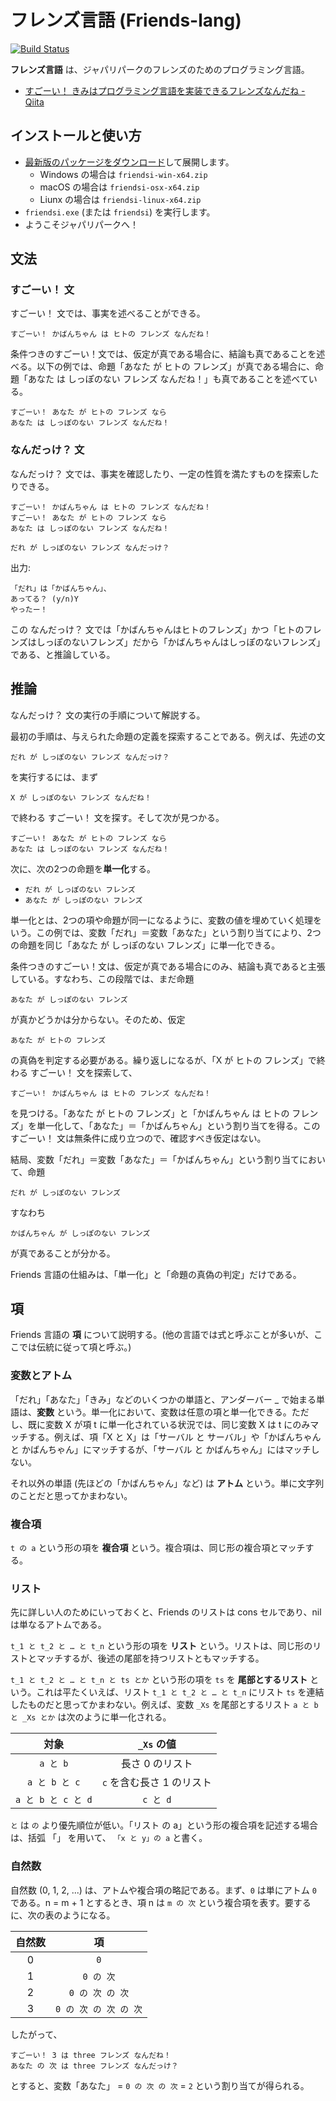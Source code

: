 # フレンズ言語 (Friends-lang)

[![Build Status](https://travis-ci.org/vain0/friends-lang.svg?branch=master)](https://travis-ci.org/vain0/friends-lang)

**フレンズ言語** は、ジャパリパークのフレンズのためのプログラミング言語。

- [すごーい！ きみはプログラミング言語を実装できるフレンズなんだね - Qiita](http://qiita.com/vain0/items/6d3b75f667d3ec7f1d2a)

## インストールと使い方

- [最新版のパッケージをダウンロード](https://github.com/vain0/friends-lang/releases/latest)して展開します。
    - Windows の場合は `friendsi-win-x64.zip`
    - macOS の場合は `friendsi-osx-x64.zip`
    - Liunx の場合は `friendsi-linux-x64.zip`
- `friendsi.exe` (または `friendsi`) を実行します。
- ようこそジャパリパークへ！

## 文法
### すごーい！ 文
すごーい！ 文では、事実を述べることができる。

```
すごーい！ かばんちゃん は ヒトの フレンズ なんだね！
```

条件つきのすごーい！文では、仮定が真である場合に、結論も真であることを述べる。以下の例では、命題「あなた が ヒトの フレンズ」が真である場合に、命題「あなた は しっぽのない フレンズ なんだね！」も真であることを述べている。

```
すごーい！ あなた が ヒトの フレンズ なら
あなた は しっぽのない フレンズ なんだね！
```

### なんだっけ？ 文
なんだっけ？ 文では、事実を確認したり、一定の性質を満たすものを探索したりできる。

```
すごーい！ かばんちゃん は ヒトの フレンズ なんだね！
すごーい！ あなた が ヒトの フレンズ なら
あなた は しっぽのない フレンズ なんだね！

だれ が しっぽのない フレンズ なんだっけ？
```

出力:

```
「だれ」は「かばんちゃん」、
あってる？ (y/n)Y
やったー！
```

この なんだっけ？ 文では「かばんちゃんはヒトのフレンズ」かつ「ヒトのフレンズはしっぽのないフレンズ」だから「かばんちゃんはしっぽのないフレンズ」である、と推論している。

## 推論
なんだっけ？ 文の実行の手順について解説する。

最初の手順は、与えられた命題の定義を探索することである。例えば、先述の文

```
だれ が しっぽのない フレンズ なんだっけ？
```

を実行するには、まず

```
X が しっぽのない フレンズ なんだね！
```

で終わる すごーい！ 文を探す。そして次が見つかる。

```
すごーい！ あなた が ヒトの フレンズ なら
あなた は しっぽのない フレンズ なんだね！
```

次に、次の2つの命題を**単一化**する。

- ``だれ が しっぽのない フレンズ``
- ``あなた が しっぽのない フレンズ``

単一化とは、2つの項や命題が同一になるように、変数の値を埋めていく処理をいう。この例では、変数「だれ」＝変数「あなた」という割り当てにより、2つの命題を同じ「あなた が しっぽのない フレンズ」に単一化できる。

条件つきのすごーい！文は、仮定が真である場合にのみ、結論も真であると主張している。すなわち、この段階では、まだ命題

```
あなた が しっぽのない フレンズ
```

が真かどうかは分からない。そのため、仮定

```
あなた が ヒトの フレンズ
```

の真偽を判定する必要がある。繰り返しになるが、「X が ヒトの フレンズ」で終わる すごーい！ 文を探索して、

```
すごーい！ かばんちゃん は ヒトの フレンズ なんだね！
```

を見つける。「あなた が ヒトの フレンズ」と「かばんちゃん は ヒトの フレンズ」を単一化して、「あなた」＝「かばんちゃん」という割り当てを得る。このすごーい！ 文は無条件に成り立つので、確認すべき仮定はない。

結局、変数「だれ」＝変数「あなた」＝「かばんちゃん」という割り当てにおいて、命題

```
だれ が しっぽのない フレンズ
```

すなわち

```
かばんちゃん が しっぽのない フレンズ
```

が真であることが分かる。

Friends 言語の仕組みは、「単一化」と「命題の真偽の判定」だけである。

## 項
Friends 言語の **項** について説明する。(他の言語では式と呼ぶことが多いが、ここでは伝統に従って項と呼ぶ。)

### 変数とアトム
「だれ」「あなた」「きみ」などのいくつかの単語と、アンダーバー _ で始まる単語は、**変数** という。単一化において、変数は任意の項と単一化できる。ただし、既に変数 X が項 t に単一化されている状況では、同じ変数 X は t にのみマッチする。例えば、項「X と X」は「サーバル と サーバル」や「かばんちゃん と かばんちゃん」にマッチするが、「サーバル と かばんちゃん」にはマッチしない。

それ以外の単語 (先ほどの「かばんちゃん」など) は **アトム** という。単に文字列のことだと思ってかまわない。

### 複合項
``t の a`` という形の項を **複合項** という。複合項は、同じ形の複合項とマッチする。

### リスト
先に詳しい人のためにいっておくと、Friends のリストは cons セルであり、nil は単なるアトムである。

``t_1 と t_2 と … と t_n`` という形の項を **リスト** という。リストは、同じ形のリストとマッチするが、後述の尾部を持つリストともマッチする。

``t_1 と t_2 と … と t_n と ts とか`` という形の項を `ts` を **尾部とするリスト** という。これは平たくいえば、リスト ``t_1 と t_2 と … と t_n`` にリスト `ts` を連結したものだと思ってかまわない。例えば、変数 `_Xs` を尾部とするリスト ``a と b と _Xs とか`` は次のように単一化される。

| 対象 | `_Xs` の値 |
|:--:|:--:|
| ``a と b`` | 長さ 0 のリスト |
| ``a と b と c`` | `c` を含む長さ 1 のリスト |
| ``a と b と c と d`` | ``c と d`` |

`と` は `の` より優先順位が低い。「リスト の a」という形の複合項を記述する場合は、括弧 「」 を用いて、 ``「x と y」の a`` と書く。

### 自然数
自然数 (0, 1, 2, ...) は、アトムや複合項の略記である。まず、`0` は単にアトム `0` である。n = m + 1 とするとき、項 n は ``m の 次`` という複合項を表す。要するに、次の表のようになる。

| 自然数 | 項 |
|:--:|:--:|
| 0 | `0` |
| 1 | ``0 の 次`` |
| 2 | ``0 の 次 の 次`` |
| 3 | ``0 の 次 の 次 の 次`` |

したがって、

```
すごーい！ 3 は three フレンズ なんだね！
あなた の 次 は three フレンズ なんだっけ？
```

とすると、変数「あなた」 = ``0 の 次 の 次`` = `2` という割り当てが得られる。
